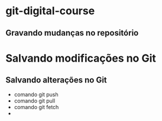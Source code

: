 # git-digital-course
## Gravando mudanças no repositório

# Salvando modificações no Git

## Salvando alterações no Git
* comando git push
* comando git pull
* comando git fetch
* 
